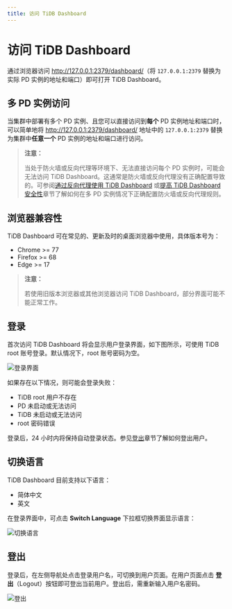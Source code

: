```yaml
---
title: 访问 TiDB Dashboard
---
```


# 访问 TiDB Dashboard

通过浏览器访问 <http://127.0.0.1:2379/dashboard/>（将 `127.0.0.1:2379` 替换为实际 PD 实例的地址和端口）即可打开 TiDB Dashboard。

## 多 PD 实例访问

当集群中部署有多个 PD 实例、且您可以直接访问到**每个** PD 实例地址和端口时，可以简单地将 <http://127.0.0.1:2379/dashboard/> 地址中的 `127.0.0.1:2379` 替换为集群中**任意一个** PD 实例的地址和端口进行访问。

> **注意：**
>
> 当处于防火墙或反向代理等环境下、无法直接访问每个 PD 实例时，可能会无法访问 TiDB Dashboard。这通常是防火墙或反向代理没有正确配置导致的。可参阅[通过反向代理使用 TiDB Dashboard](/dashboard/dashboard-ops-reverse-proxy.md) 或[提高 TiDB Dashboard 安全性](/dashboard/dashboard-ops-security.md)章节了解如何在多 PD 实例情况下正确配置防火墙或反向代理规则。

## 浏览器兼容性

TiDB Dashboard 可在常见的、更新及时的桌面浏览器中使用，具体版本号为：

- Chrome >= 77
- Firefox >= 68
- Edge >= 17

> **注意：**
>
> 若使用旧版本浏览器或其他浏览器访问 TiDB Dashboard，部分界面可能不能正常工作。

## 登录

首次访问 TiDB Dashboard 将会显示用户登录界面，如下图所示，可使用 TiDB root 账号登录。默认情况下，root 账号密码为空。

![登录界面](https://download.pingcap.com/images/docs-cn/dashboard/dashboard-access-login.png)

如果存在以下情况，则可能会登录失败：

- TiDB root 用户不存在
- PD 未启动或无法访问
- TiDB 未启动或无法访问
- root 密码错误

登录后，24 小时内将保持自动登录状态。参见[登出](#登出)章节了解如何登出用户。

## 切换语言

TiDB Dashboard 目前支持以下语言：

- 简体中文
- 英文

在登录界面中，可点击 **Switch Language** 下拉框切换界面显示语言：

![切换语言](https://download.pingcap.com/images/docs-cn/dashboard/dashboard-access-switch-language.png)

## 登出

登录后，在左侧导航处点击登录用户名，可切换到用户页面。在用户页面点击 **登出**（Logout）按钮即可登出当前用户。登出后，需重新输入用户名密码。

![登出](https://download.pingcap.com/images/docs-cn/dashboard/dashboard-access-logout.png)
